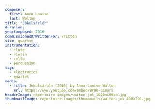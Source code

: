```yaml
---
composer:
  first: Anna-Louise
  last: Walton
title: "Jökulsárlón"
duration:
yearComposed: 2016
commissionedOrWrittenFor: written
size: quartet
instrumentation:
  - flute
  - violin
  - cello
  - percussion
tags:
  - electronics
  - quartet
media:
  - title: Jökulsárlón (2016) by Anna-Louise Walton
    url: https://www.youtube.com/embed/BP9b-C1nprs
headerImage: repertoire-images/walton-jok_1000x500px.jpg
thumbnailImage: repertoire-images/thumbnails/walton-jok_400x200.jpg
---
```

